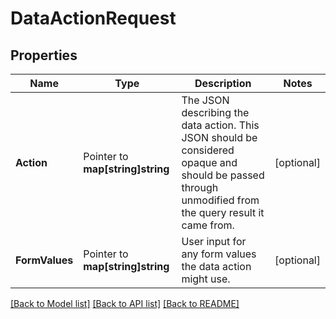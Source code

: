 # DataActionRequest

## Properties

Name | Type | Description | Notes
------------ | ------------- | ------------- | -------------
**Action** | Pointer to **map[string]string** | The JSON describing the data action. This JSON should be considered opaque and should be passed through unmodified from the query result it came from. | [optional] 
**FormValues** | Pointer to **map[string]string** | User input for any form values the data action might use. | [optional] 

[[Back to Model list]](../README.md#documentation-for-models) [[Back to API list]](../README.md#documentation-for-api-endpoints) [[Back to README]](../README.md)


